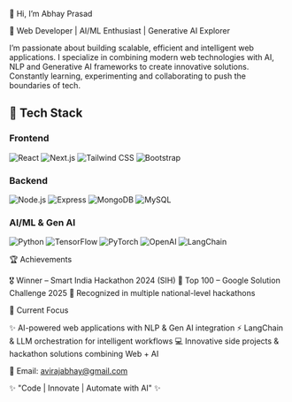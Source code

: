 👋 Hi, I’m Abhay Prasad

🚀 Web Developer | AI/ML Enthusiast | Generative AI Explorer

I’m passionate about building scalable, efficient and intelligent web applications.
I specialize in combining modern web technologies with AI, NLP and Generative AI frameworks to create innovative solutions.
Constantly learning, experimenting and collaborating to push the boundaries of tech.


## 🔧 Tech Stack

### Frontend
![React](https://img.shields.io/badge/React-20232A?style=for-the-badge&logo=react&logoColor=61DAFB)
![Next.js](https://img.shields.io/badge/Next.js-000000?style=for-the-badge&logo=next.js&logoColor=white)
![Tailwind CSS](https://img.shields.io/badge/Tailwind_CSS-38B2AC?style=for-the-badge&logo=tailwind-css&logoColor=white)
![Bootstrap](https://img.shields.io/badge/Bootstrap-7952B3?style=for-the-badge&logo=bootstrap&logoColor=white)

### Backend
![Node.js](https://img.shields.io/badge/Node.js-339933?style=for-the-badge&logo=node.js&logoColor=white)
![Express](https://img.shields.io/badge/Express.js-000000?style=for-the-badge&logo=express&logoColor=white)
![MongoDB](https://img.shields.io/badge/MongoDB-47A248?style=for-the-badge&logo=mongodb&logoColor=white)
![MySQL](https://img.shields.io/badge/MySQL-003B57?style=for-the-badge&logo=mysql&logoColor=white)

### AI/ML & Gen AI
![Python](https://img.shields.io/badge/Python-3776AB?style=for-the-badge&logo=python&logoColor=white)
![TensorFlow](https://img.shields.io/badge/TensorFlow-FF6F00?style=for-the-badge&logo=tensorflow&logoColor=white)
![PyTorch](https://img.shields.io/badge/PyTorch-EE4C2C?style=for-the-badge&logo=pytorch&logoColor=white)
![OpenAI](https://img.shields.io/badge/OpenAI-412991?style=for-the-badge&logo=openai&logoColor=white)
![LangChain](https://img.shields.io/badge/LangChain-FF9900?style=for-the-badge&logoColor=white)


🏆 Achievements

🎖 Winner – Smart India Hackathon 2024 (SIH)
🚀 Top 100 – Google Solution Challenge 2025
🏅 Recognized in multiple national-level hackathons

📌 Current Focus

✨ AI-powered web applications with NLP & Gen AI integration
⚡ LangChain & LLM orchestration for intelligent workflows
💻 Innovative side projects & hackathon solutions combining Web + AI

📩 Email: avirajabhay@gmail.com

✨ "Code | Innovate | Automate with AI" ✨
